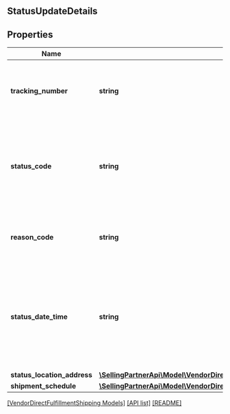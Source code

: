 ## StatusUpdateDetails

## Properties

Name | Type | Description | Notes
------------ | ------------- | ------------- | -------------
**tracking_number** | **string** | This is required to be provided for every package and should match with the trackingNumber sent for the shipment confirmation. |
**status_code** | **string** | Indicates the shipment status code of the package that provides transportation information for Amazon tracking systems and ultimately for the final customer. |
**reason_code** | **string** | Provides a reason code for the status of the package that will provide additional information about the transportation status. |
**status_date_time** | **string** | The date and time when the shipment status was updated. This field is expected to be in ISO-8601 date/time format, with UTC time zone or UTC offset. For example, 2020-07-16T23:00:00Z or 2020-07-16T23:00:00+01:00. |
**status_location_address** | [**\SellingPartnerApi\Model\VendorDirectFulfillmentShipping\Address**](Address.md) |  |
**shipment_schedule** | [**\SellingPartnerApi\Model\VendorDirectFulfillmentShipping\StatusUpdateDetailsShipmentSchedule**](StatusUpdateDetailsShipmentSchedule.md) |  | [optional]

[[VendorDirectFulfillmentShipping Models]](../) [[API list]](../../Api) [[README]](../../../README.md)
